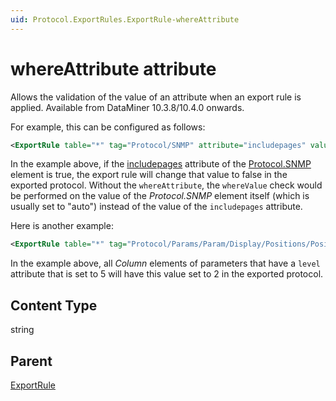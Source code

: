 ```yaml
---
uid: Protocol.ExportRules.ExportRule-whereAttribute
---
```


# whereAttribute attribute

Allows the validation of the value of an attribute when an export rule is applied. Available from DataMiner 10.3.8/10.4.0 onwards.<!-- RN 36622 -->

For example, this can be configured as follows:

```xml
<ExportRule table="*" tag="Protocol/SNMP" attribute="includepages" value="false" whereTag="Protocol/SNMP" whereAttribute="includepages" whereValue="true"/>
```

In the example above, if the [includepages](xref:Protocol.SNMP-includepages) attribute of the [Protocol.SNMP](xref:Protocol.SNMP) element is true, the export rule will change that value to false in the exported protocol. Without the `whereAttribute`, the `whereValue` check would be performed on the value of the *Protocol.SNMP* element itself (which is usually set to "auto") instead of the value of the `includepages` attribute.

Here is another example:

```xml
<ExportRule table="*" tag="Protocol/Params/Param/Display/Positions/Position/Column" value="2" whereTag="Protocol/Params/Param" whereAttribute="level" whereValue="5"/>
```

In the example above, all *Column* elements of parameters that have a `level` attribute that is set to 5 will have this value set to 2 in the exported protocol.

## Content Type

string

## Parent

[ExportRule](xref:Protocol.ExportRules.ExportRule)
